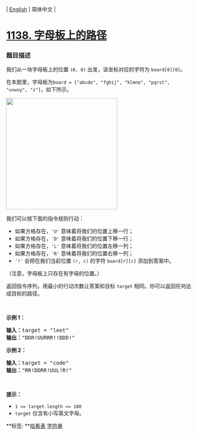 | [English](README_EN.md) | 简体中文 |

# [1138. 字母板上的路径](https://leetcode-cn.com/problems/alphabet-board-path)
 ### 题目描述
<p>我们从一块字母板上的位置&nbsp;<code>(0, 0)</code>&nbsp;出发，该坐标对应的字符为&nbsp;<code>board[0][0]</code>。</p>

<p>在本题里，字母板为<code>board = [&quot;abcde&quot;, &quot;fghij&quot;, &quot;klmno&quot;, &quot;pqrst&quot;, &quot;uvwxy&quot;, &quot;z&quot;]</code>，如下所示。</p>

<p><img alt="" src="https://assets.leetcode.com/uploads/2019/07/28/azboard.png" style="width: 300px;"></p>

<p>我们可以按下面的指令规则行动：</p>

<ul>
	<li>如果方格存在，<code>&#39;U&#39;</code>&nbsp;意味着将我们的位置上移一行；</li>
	<li>如果方格存在，<code>&#39;D&#39;</code>&nbsp;意味着将我们的位置下移一行；</li>
	<li>如果方格存在，<code>&#39;L&#39;</code>&nbsp;意味着将我们的位置左移一列；</li>
	<li>如果方格存在，<code>&#39;R&#39;</code>&nbsp;意味着将我们的位置右移一列；</li>
	<li><code>&#39;!&#39;</code>&nbsp;会把在我们当前位置 <code>(r, c)</code> 的字符&nbsp;<code>board[r][c]</code>&nbsp;添加到答案中。</li>
</ul>

<p>（注意，字母板上只存在有字母的位置。）</p>

<p>返回指令序列，用最小的行动次数让答案和目标&nbsp;<code>target</code>&nbsp;相同。你可以返回任何达成目标的路径。</p>

<p>&nbsp;</p>

<p><strong>示例 1：</strong></p>

<pre><strong>输入：</strong>target = &quot;leet&quot;
<strong>输出：</strong>&quot;DDR!UURRR!!DDD!&quot;
</pre>

<p><strong>示例 2：</strong></p>

<pre><strong>输入：</strong>target = &quot;code&quot;
<strong>输出：</strong>&quot;RR!DDRR!UUL!R!&quot;
</pre>

<p>&nbsp;</p>

<p><strong>提示：</strong></p>

<ul>
	<li><code>1 &lt;= target.length &lt;= 100</code></li>
	<li><code>target</code>&nbsp;仅含有小写英文字母。</li>
</ul>

**标签:	**[哈希表](https://leetcode-cn.com/tag/hash-table) [字符串](https://leetcode-cn.com/tag/string) 